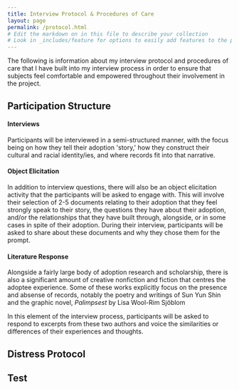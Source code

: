 ```yaml
---
title: Interview Protocol & Procedures of Care
layout: page
permalink: /protocol.html
# Edit the markdown on in this file to describe your collection
# Look in _includes/feature for options to easily add features to the page
---
```


<p>The following is information about my interview protocol and procedures of care that I have built into my interview process in order to ensure that subjects feel comfortable and empowered throughout their involvement in the project.</p>

<h2>Participation Structure</h2>

<h4>Interviews</h4>

<p>Participants will be interviewed in a semi-structured manner, with the focus being on how they tell their adoption 'story,' how they construct their cultural and racial identity/ies, and where records fit into that narrative.</p>

<h4>Object Elicitation</h4>

<p>In addition to interview questions, there will also be an object elicitation activity that the participants will be asked to engage with. This will involve their selection of 2-5 documents relating to their adoption that they feel strongly speak to their story, the questions they have about their adoption, and/or the relationships that they have built through, alongside, or in some cases in spite of their adoption. During their interview, participants will be asked to share about these documents and why they chose them for the prompt.</p>

<h4>Literature Response</h4>

<p>Alongside a fairly large body of adoption research and scholarship, there is also a significant amount of creative nonfiction and fiction that centres the adoptee experience. Some of these works explicitly focus on the presence and absense of records, notably the poetry and writings of Sun Yun Shin and the graphic novel, <i>Palimpsest</i> by Lisa Wool-Rim Sjöblom</p>
<p>In this element of the interview process, participants will be asked to respond to excerpts from these two authors and voice the similarities or differences of their experiences and thoughts.</p>

<h2>Distress Protocol<h2>
  
  <div class="arrow"> Test </div>
